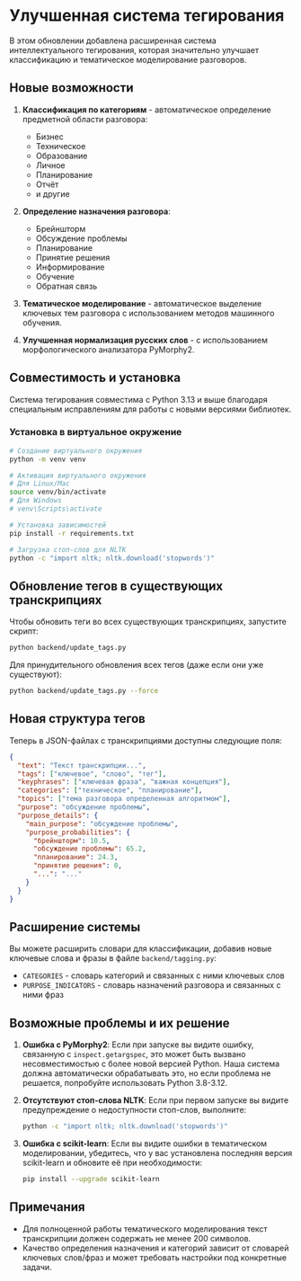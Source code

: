 # Улучшенная система тегирования

В этом обновлении добавлена расширенная система интеллектуального тегирования, которая значительно улучшает классификацию и тематическое моделирование разговоров.

## Новые возможности

1. **Классификация по категориям** - автоматическое определение предметной области разговора:

   - Бизнес
   - Техническое
   - Образование
   - Личное
   - Планирование
   - Отчёт
   - и другие

2. **Определение назначения разговора**:

   - Брейншторм
   - Обсуждение проблемы
   - Планирование
   - Принятие решения
   - Информирование
   - Обучение
   - Обратная связь

3. **Тематическое моделирование** - автоматическое выделение ключевых тем разговора с использованием методов машинного обучения.

4. **Улучшенная нормализация русских слов** - с использованием морфологического анализатора PyMorphy2.

## Совместимость и установка

Система тегирования совместима с Python 3.13 и выше благодаря специальным исправлениям для работы с новыми версиями библиотек.

### Установка в виртуальное окружение

```bash
# Создание виртуального окружения
python -m venv venv

# Активация виртуального окружения
# Для Linux/Mac
source venv/bin/activate
# Для Windows
# venv\Scripts\activate

# Установка зависимостей
pip install -r requirements.txt

# Загрузка стоп-слов для NLTK
python -c "import nltk; nltk.download('stopwords')"
```

## Обновление тегов в существующих транскрипциях

Чтобы обновить теги во всех существующих транскрипциях, запустите скрипт:

```bash
python backend/update_tags.py
```

Для принудительного обновления всех тегов (даже если они уже существуют):

```bash
python backend/update_tags.py --force
```

## Новая структура тегов

Теперь в JSON-файлах с транскрипциями доступны следующие поля:

```json
{
  "text": "Текст транскрипции...",
  "tags": ["ключевое", "слово", "тег"],
  "keyphrases": ["ключевая фраза", "важная концепция"],
  "categories": ["техническое", "планирование"],
  "topics": ["тема разговора определенная алгоритмом"],
  "purpose": "обсуждение проблемы",
  "purpose_details": {
    "main_purpose": "обсуждение проблемы",
    "purpose_probabilities": {
      "брейншторм": 10.5,
      "обсуждение проблемы": 65.2,
      "планирование": 24.3,
      "принятие решения": 0,
      "...": "..."
    }
  }
}
```

## Расширение системы

Вы можете расширить словари для классификации, добавив новые ключевые слова и фразы в файле `backend/tagging.py`:

- `CATEGORIES` - словарь категорий и связанных с ними ключевых слов
- `PURPOSE_INDICATORS` - словарь назначений разговора и связанных с ними фраз

## Возможные проблемы и их решение

1. **Ошибка с PyMorphy2**: Если при запуске вы видите ошибку, связанную с `inspect.getargspec`, это может быть вызвано несовместимостью с более новой версией Python. Наша система должна автоматически обрабатывать это, но если проблема не решается, попробуйте использовать Python 3.8-3.12.

2. **Отсутствуют стоп-слова NLTK**: Если при первом запуске вы видите предупреждение о недоступности стоп-слов, выполните:

   ```bash
   python -c "import nltk; nltk.download('stopwords')"
   ```

3. **Ошибка с scikit-learn**: Если вы видите ошибки в тематическом моделировании, убедитесь, что у вас установлена последняя версия scikit-learn и обновите её при необходимости:
   ```bash
   pip install --upgrade scikit-learn
   ```

## Примечания

- Для полноценной работы тематического моделирования текст транскрипции должен содержать не менее 200 символов.
- Качество определения назначения и категорий зависит от словарей ключевых слов/фраз и может требовать настройки под конкретные задачи.
